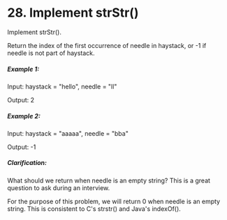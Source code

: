 # 28. Implement strStr()

Implement strStr().

Return the index of the first occurrence of needle in haystack, or -1 if needle is not part of haystack.

##### Example 1:

Input: haystack = "hello", needle = "ll"

Output: 2

##### Example 2:

Input: haystack = "aaaaa", needle = "bba"

Output: -1

##### Clarification:

What should we return when needle is an empty string? This is a great question to ask during an interview.

For the purpose of this problem, we will return 0 when needle is an empty string. This is consistent to C's strstr() and Java's indexOf().